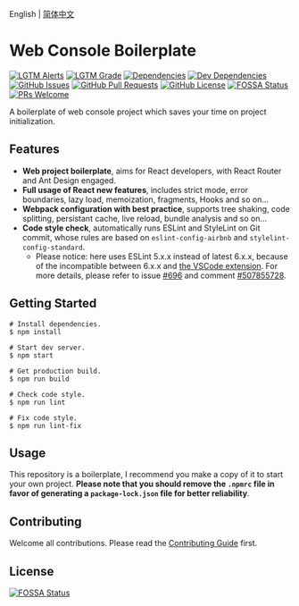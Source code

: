 English | [简体中文](./README_zh-CN.md)

# Web Console Boilerplate

[![LGTM Alerts](https://img.shields.io/lgtm/alerts/github/NicolasSchwarzer/web-console-boilerplate)](https://lgtm.com/projects/g/NicolasSchwarzer/web-console-boilerplate/alerts/) [![LGTM Grade](https://img.shields.io/lgtm/grade/javascript/github/NicolasSchwarzer/web-console-boilerplate)](https://lgtm.com/projects/g/NicolasSchwarzer/web-console-boilerplate/alerts/) [![Dependencies](https://img.shields.io/david/NicolasSchwarzer/web-console-boilerplate)](https://david-dm.org/NicolasSchwarzer/web-console-boilerplate) [![Dev Dependencies](https://img.shields.io/david/dev/NicolasSchwarzer/web-console-boilerplate)](https://david-dm.org/NicolasSchwarzer/web-console-boilerplate?type=dev) [![GitHub Issues](https://img.shields.io/github/issues/NicolasSchwarzer/web-console-boilerplate)](https://github.com/NicolasSchwarzer/web-console-boilerplate/issues) [![GitHub Pull Requests](https://img.shields.io/github/issues-pr/NicolasSchwarzer/web-console-boilerplate)](https://github.com/NicolasSchwarzer/web-console-boilerplate/pulls) [![GitHub License](https://img.shields.io/github/license/NicolasSchwarzer/web-console-boilerplate)](https://github.com/NicolasSchwarzer/web-console-boilerplate/blob/master/LICENSE) [![FOSSA Status](https://app.fossa.io/api/projects/git%2Bgithub.com%2FNicolasSchwarzer%2Fweb-console-boilerplate.svg?type=shield)](https://app.fossa.io/projects/git%2Bgithub.com%2FNicolasSchwarzer%2Fweb-console-boilerplate?ref=badge_shield) [![PRs Welcome](https://img.shields.io/badge/PRs-welcome-brightgreen.svg)](./CONTRIBUTING.md#your-first-pull-request)

A boilerplate of web console project which saves your time on project initialization.

## Features

* **Web project boilerplate**, aims for React developers, with React Router and Ant Design engaged.
* **Full usage of React new features**, includes strict mode, error boundaries, lazy load, memoization, fragments, Hooks and so on...
* **Webpack configuration with best practice**, supports tree shaking, code splitting, persistant cache, live reload, bundle analysis and so on...
* **Code style check**, automatically runs ESLint and StyleLint on Git commit, whose rules are based on `eslint-config-airbnb` and `stylelint-config-standard`.
  * Please notice: here uses ESLint 5.x.x instead of latest 6.x.x, because of the incompatible between 6.x.x and [the VSCode extension](https://github.com/microsoft/vscode-eslint). For more details, please refer to issue [#696](https://github.com/microsoft/vscode-eslint/issues/696) and comment [#507855728](https://github.com/microsoft/vscode-eslint/issues/696#issuecomment-507855728).

## Getting Started

```shell
# Install dependencies.
$ npm install

# Start dev server.
$ npm start

# Get production build.
$ npm run build

# Check code style.
$ npm run lint

# Fix code style.
$ npm run lint-fix
```

## Usage

This repository is a boilerplate, I recommend you make a copy of it to start your own project. **Please note that you should remove the `.npmrc` file in favor of generating a `package-lock.json` file for better reliability**.

## Contributing

Welcome all contributions. Please read the [Contributing Guide](./CONTRIBUTING.md) first.

## License

[![FOSSA Status](https://app.fossa.io/api/projects/git%2Bgithub.com%2FNicolasSchwarzer%2Fweb-console-boilerplate.svg?type=large)](https://app.fossa.io/projects/git%2Bgithub.com%2FNicolasSchwarzer%2Fweb-console-boilerplate?ref=badge_large)

